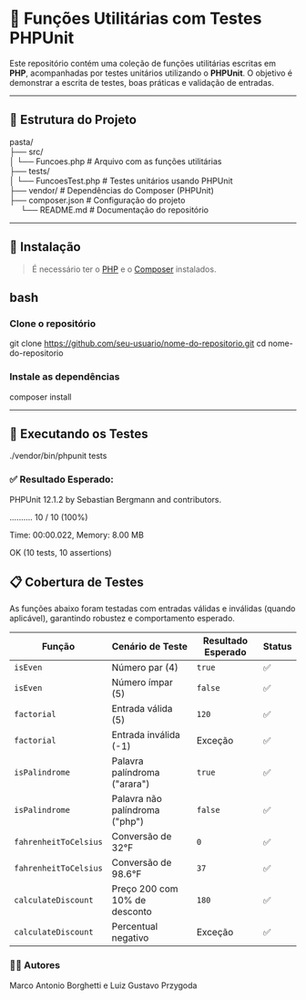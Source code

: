 # 🧪 Funções Utilitárias com Testes PHPUnit

Este repositório contém uma coleção de funções utilitárias escritas em **PHP**, acompanhadas por testes unitários utilizando o **PHPUnit**. O objetivo é demonstrar a escrita de testes, boas práticas e validação de entradas.

---

## 📂 Estrutura do Projeto

pasta/  
├── src/  
│   └── Funcoes.php # Arquivo com as funções utilitárias  
├── tests/  
│   └── FuncoesTest.php # Testes unitários usando PHPUnit  
├── vendor/ # Dependências do Composer (PHPUnit)  
├── composer.json # Configuração do projeto  
&nbsp; &nbsp; &nbsp;└── README.md # Documentação do repositório

---

## 🚀 Instalação

> É necessário ter o [PHP](https://www.php.net/downloads.php) e o [Composer](https://getcomposer.org/) instalados.

## bash
### Clone o repositório
git clone https://github.com/seu-usuario/nome-do-repositorio.git
cd nome-do-repositorio

### Instale as dependências
composer install

---

## 🧪 Executando os Testes

./vendor/bin/phpunit tests

### ✅ Resultado Esperado:

PHPUnit 12.1.2 by Sebastian Bergmann and contributors.

..........                                                        10 / 10 (100%)

Time: 00:00.022, Memory: 8.00 MB

OK (10 tests, 10 assertions)

## 📋 Cobertura de Testes
As funções abaixo foram testadas com entradas válidas e inválidas (quando aplicável), garantindo robustez e comportamento esperado.

| Função                | Cenário de Teste                        | Resultado Esperado | Status |
|-----------------------|-----------------------------------------|--------------------|--------|
| `isEven`              | Número par (4)                          | `true`             | ✅     |
| `isEven`              | Número ímpar (5)                        | `false`            | ✅     |
| `factorial`           | Entrada válida (5)                      | `120`              | ✅     |
| `factorial`           | Entrada inválida (-1)                   | Exceção            | ✅     |
| `isPalindrome`        | Palavra palíndroma ("arara")           | `true`             | ✅     |
| `isPalindrome`        | Palavra não palíndroma ("php")         | `false`            | ✅     |
| `fahrenheitToCelsius` | Conversão de 32°F                       | `0`                | ✅     |
| `fahrenheitToCelsius` | Conversão de 98.6°F                     | `37`               | ✅     |
| `calculateDiscount`   | Preço 200 com 10% de desconto           | `180`              | ✅     |
| `calculateDiscount`   | Percentual negativo                     | Exceção            | ✅     |

### 👨‍💻 Autores
Marco Antonio Borghetti e Luiz Gustavo Przygoda
